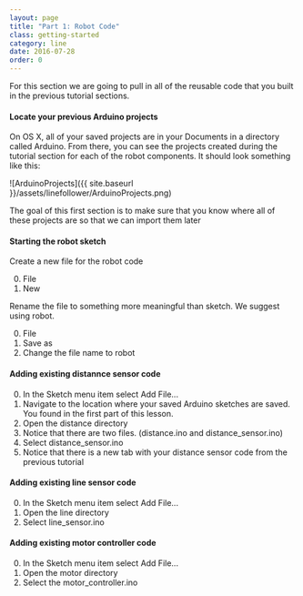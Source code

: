 ```yaml
---
layout: page
title: "Part 1: Robot Code"
class: getting-started
category: line
date: 2016-07-28
order: 0
---
```


For this section we are going to pull in all of the reusable code that
you built in the previous tutorial sections.

#### Locate your previous Arduino projects

On OS X, all of your saved projects are in your Documents in a directory
called Arduino. From there, you can see the projects created during the
tutorial section for each of the robot components. It should look
something like this:

![ArduinoProjects]({{ site.baseurl }}/assets/linefollower/ArduinoProjects.png)

The goal of this first section is to make sure that you know where all
of these projects are so that we can import them later

#### Starting the robot sketch

Create a new file for the robot code

0. File
0. New

Rename the file to something more meaningful than sketch. We suggest using robot.

0. File
0. Save as
0. Change the file name to robot

#### Adding existing distannce sensor code

0. In the Sketch menu item select Add File...
0. Navigate to the location where your saved Arduino sketches are saved. You found in the first part of this lesson.
0. Open the distance directory
0. Notice that there are two files. (distance.ino and distance_sensor.ino)
0. Select distance_sensor.ino
0. Notice that there is a new tab with your distance sensor code from
the previous tutorial

#### Adding existing line sensor code
0. In the Sketch menu item select Add File...
0. Open the line directory
0. Select line_sensor.ino

#### Adding existing motor controller code
0. In the Sketch menu item select Add File...
0. Open the motor directory
0. Select the motor_controller.ino




